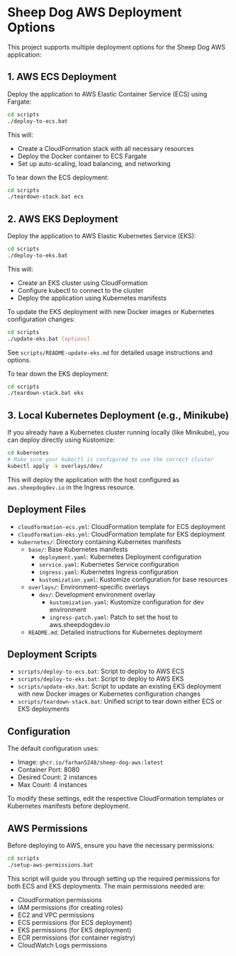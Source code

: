 # Sheep Dog AWS Deployment Options

This project supports multiple deployment options for the Sheep Dog AWS application:

## 1. AWS ECS Deployment

Deploy the application to AWS Elastic Container Service (ECS) using Fargate:

```bash
cd scripts
./deploy-to-ecs.bat
```

This will:
- Create a CloudFormation stack with all necessary resources
- Deploy the Docker container to ECS Fargate
- Set up auto-scaling, load balancing, and networking

To tear down the ECS deployment:

```bash
cd scripts
./teardown-stack.bat ecs
```

## 2. AWS EKS Deployment

Deploy the application to AWS Elastic Kubernetes Service (EKS):

```bash
cd scripts
./deploy-to-eks.bat
```

This will:
- Create an EKS cluster using CloudFormation
- Configure kubectl to connect to the cluster
- Deploy the application using Kubernetes manifests

To update the EKS deployment with new Docker images or Kubernetes configuration changes:

```bash
cd scripts
./update-eks.bat [options]
```

See `scripts/README-update-eks.md` for detailed usage instructions and options.

To tear down the EKS deployment:

```bash
cd scripts
./teardown-stack.bat eks
```

## 3. Local Kubernetes Deployment (e.g., Minikube)

If you already have a Kubernetes cluster running locally (like Minikube), you can deploy directly using Kustomize:

```bash
cd kubernetes
# Make sure your kubectl is configured to use the correct cluster
kubectl apply -k overlays/dev/
```

This will deploy the application with the host configured as `aws.sheepdogdev.io` in the Ingress resource.

## Deployment Files

- `cloudformation-ecs.yml`: CloudFormation template for ECS deployment
- `cloudformation-eks.yml`: CloudFormation template for EKS deployment
- `kubernetes/`: Directory containing Kubernetes manifests
  - `base/`: Base Kubernetes manifests
    - `deployment.yaml`: Kubernetes Deployment configuration
    - `service.yaml`: Kubernetes Service configuration
    - `ingress.yaml`: Kubernetes Ingress configuration
    - `kustomization.yaml`: Kustomize configuration for base resources
  - `overlays/`: Environment-specific overlays
    - `dev/`: Development environment overlay
      - `kustomization.yaml`: Kustomize configuration for dev environment
      - `ingress-patch.yaml`: Patch to set the host to aws.sheepdogdev.io
  - `README.md`: Detailed instructions for Kubernetes deployment

## Deployment Scripts

- `scripts/deploy-to-ecs.bat`: Script to deploy to AWS ECS
- `scripts/deploy-to-eks.bat`: Script to deploy to AWS EKS
- `scripts/update-eks.bat`: Script to update an existing EKS deployment with new Docker images or Kubernetes configuration changes
- `scripts/teardown-stack.bat`: Unified script to tear down either ECS or EKS deployments

## Configuration

The default configuration uses:
- Image: `ghcr.io/farhan5248/sheep-dog-aws:latest`
- Container Port: 8080
- Desired Count: 2 instances
- Max Count: 4 instances

To modify these settings, edit the respective CloudFormation templates or Kubernetes manifests before deployment.

## AWS Permissions

Before deploying to AWS, ensure you have the necessary permissions:

```bash
cd scripts
./setup-aws-permissions.bat
```

This script will guide you through setting up the required permissions for both ECS and EKS deployments. The main permissions needed are:

- CloudFormation permissions
- IAM permissions (for creating roles)
- EC2 and VPC permissions
- ECS permissions (for ECS deployment)
- EKS permissions (for EKS deployment)
- ECR permissions (for container registry)
- CloudWatch Logs permissions
